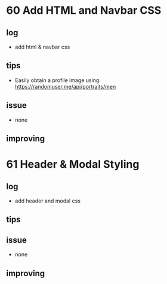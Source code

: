 # 60 Add HTML and Navbar CSS

## log

- add html & navbar css

## tips

- Easily obtain a profile image using https://randomuser.me/api/portraits/men

## issue

- none

## improving

# 61 Header & Modal Styling

## log

- add header and modal css

## tips

## issue

- none

## improving
